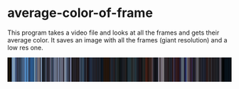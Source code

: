 # average-color-of-frame
This program takes a video file and looks at all the frames and gets their average color. It saves an image with all the frames (giant resolution) and a low res one.

![Optional Text](example.png)
